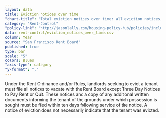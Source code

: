 ```yaml
---
layout: data
title: Eviction notices over time
"chart-title": "Total eviction notices over time: all eviction notices, 1997-2014 Q2"
category: "Rent-Control"
"policy-link": "http://jasonlally.com/housing-policy-hub/policies/inclusionary-housing/"
data: rent-control/eviction_notices_over_time.csv
column: Year
source: "San Francisco Rent Board"
published: true
type: bar
scale: "5"
colors: Blues
"axis-type": category
"y-format": ","
---
```

Under the Rent Ordinance and/or Rules, landlords seeking to evict a tenant must file all notices to vacate with the Rent Board except Three Day Notices to Pay Rent or Quit. These notices and a copy of any additional written documents informing the tenant of the grounds under which possession is sought must be filed within ten days following service of the notice. A notice of eviction does not necessarily indicate that the tenant was evicted.